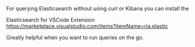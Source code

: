 For querying Elasticsearch without using curl or Kibana you can install the

Elasticsearch for VSCode Extension https://marketplace.visualstudio.com/items?itemName=ria.elastic

Greatly helpful when you want to run queries on the go.